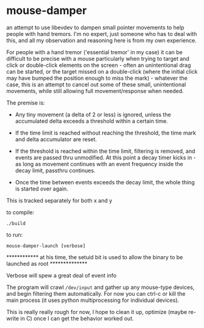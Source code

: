 # mouse-damper
an attempt to use libevdev to dampen small pointer movements to help people with hand tremors. I'm no expert, just someone who has to deal with this, and all my observation and reasoning here is from my own experience.


For people with a hand tremor ('essential tremor' in my case) it can be difficult to be precise with a mouse
particularly when trying to target and click or double-click elements on the screen - often an unintentional drag
can be started, or the target missed on a double-click (where the initial click may have bumped the position enough
to miss the mark) - whatever the case, this is an attempt to cancel out some of these small, unintentional movements,
while still allowing full movement/response when needed.

The premise is:

- Any tiny movement (a delta of 2 or less) is ignored, unless the accumulated delta exceeds a threshold within a certain
time.

- If the time limit is reached without reaching the threshold, the time mark and delta accumulator are reset.

- If the threshold is reached within the time limit, filtering is removed, and events are passed thru unmodified.
  At this point a decay timer kicks in - as long as movement continues with an event frequency inside the decay limit,
  passthru continues.

- Once the time between events exceeds the decay limit, the whole thing is started over again.

This is tracked separately for both x and y

to compile:
```
./build
```
to run:
```
mouse-damper-launch [verbose]
```
************ at his time, the setuid bit is used to allow the binary to be launched as root **************

Verbose will spew a great deal of event info

The program will crawl `/dev/input` and gather up any mouse-type devices, and begin filtering them automatically.  For now you can ctrl-c or kill the main process (it uses python multiprocessing for individual devices).

This is really really rough for now, I hope to clean it up, optimize (maybe re-write in C) once I can get the
behavior worked out.
